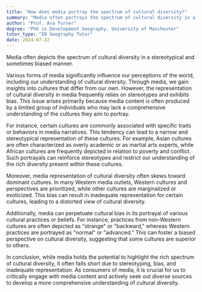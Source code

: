 ```yaml
---
title: "How does media portray the spectrum of cultural diversity?"
summary: "Media often portrays the spectrum of cultural diversity in a stereotypical and sometimes biased manner."
author: "Prof. Ava Turner"
degree: "PhD in Development Geography, University of Manchester"
tutor_type: "IB Geography Tutor"
date: 2024-07-22
---
```


Media often depicts the spectrum of cultural diversity in a stereotypical and sometimes biased manner.

Various forms of media significantly influence our perceptions of the world, including our understanding of cultural diversity. Through media, we gain insights into cultures that differ from our own. However, the representation of cultural diversity in media frequently relies on stereotypes and exhibits bias. This issue arises primarily because media content is often produced by a limited group of individuals who may lack a comprehensive understanding of the cultures they aim to portray.

For instance, certain cultures are commonly associated with specific traits or behaviors in media narratives. This tendency can lead to a narrow and stereotypical representation of these cultures. For example, Asian cultures are often characterized as overly academic or as martial arts experts, while African cultures are frequently depicted in relation to poverty and conflict. Such portrayals can reinforce stereotypes and restrict our understanding of the rich diversity present within these cultures.

Moreover, media representation of cultural diversity often skews toward dominant cultures. In many Western media outlets, Western cultures and perspectives are prioritized, while other cultures are marginalized or exoticized. This bias can result in inadequate representation for certain cultures, leading to a distorted view of cultural diversity.

Additionally, media can perpetuate cultural bias in its portrayal of various cultural practices or beliefs. For instance, practices from non-Western cultures are often depicted as "strange" or "backward," whereas Western practices are portrayed as "normal" or "advanced." This can foster a biased perspective on cultural diversity, suggesting that some cultures are superior to others.

In conclusion, while media holds the potential to highlight the rich spectrum of cultural diversity, it often falls short due to stereotyping, bias, and inadequate representation. As consumers of media, it is crucial for us to critically engage with media content and actively seek out diverse sources to develop a more comprehensive understanding of cultural diversity.
    